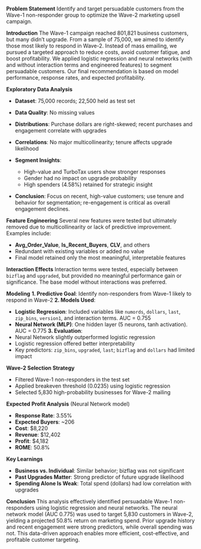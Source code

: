 **Problem Statement**
Identify and target persuadable customers from the Wave-1 non-responder group to optimize the Wave-2 marketing upsell campaign.

**Introduction**
The Wave-1 campaign reached 801,821 business customers, but many didn’t upgrade. From a sample of 75,000, we aimed to identify those most likely to respond in Wave-2. Instead of mass emailing, we pursued a targeted approach to reduce costs, avoid customer fatigue, and boost profitability. We applied logistic regression and neural networks (with and without interaction terms and engineered features) to segment persuadable customers. Our final recommendation is based on model performance, response rates, and expected profitability.


**Exploratory Data Analysis**

* **Dataset**: 75,000 records; 22,500 held as test set
* **Data Quality**: No missing values
* **Distributions**: Purchase dollars are right-skewed; recent purchases and engagement correlate with upgrades
* **Correlations**: No major multicollinearity; tenure affects upgrade likelihood
* **Segment Insights**:

  * High-value and TurboTax users show stronger responses
  * Gender had no impact on upgrade probability
  * High spenders (4.58%) retained for strategic insight
* **Conclusion**: Focus on recent, high-value customers; use tenure and behavior for segmentation; re-engagement is critical as overall engagement declines.


**Feature Engineering**
Several new features were tested but ultimately removed due to multicollinearity or lack of predictive improvement. Examples include:

* **Avg\_Order\_Value**, **Is\_Recent\_Buyers**, **CLV**, and others
* Redundant with existing variables or added no value
* Final model retained only the most meaningful, interpretable features

**Interaction Effects**
Interaction terms were tested, especially between `bizflag` and `upgraded`, but provided no meaningful performance gain or significance. The base model without interactions was preferred.


**Modeling**
**1. Predictive Goal**: Identify non-responders from Wave-1 likely to respond in Wave-2
**2. Models Used**:

* **Logistic Regression**: Included variables like `numords`, `dollars`, `last`, `zip_bins`, `version1`, and interaction terms. AUC = 0.755
* **Neural Network (MLP)**: One hidden layer (5 neurons, tanh activation). AUC = 0.775
  **3. Evaluation**:
* Neural Network slightly outperformed logistic regression
* Logistic regression offered better interpretability
* Key predictors: `zip_bins`, `upgraded`, `last`; `bizflag` and `dollars` had limited impact


**Wave-2 Selection Strategy**

* Filtered Wave-1 non-responders in the test set
* Applied breakeven threshold (0.0235) using logistic regression
* Selected 5,830 high-probability businesses for Wave-2 mailing

**Expected Profit Analysis** (Neural Network model)

* **Response Rate**: 3.55%
* **Expected Buyers**: \~206
* **Cost**: \$8,220
* **Revenue**: \$12,402
* **Profit**: \$4,182
* **ROME**: 50.8%

**Key Learnings**

* **Business vs. Individual**: Similar behavior; bizflag was not significant
* **Past Upgrades Matter**: Strong predictor of future upgrade likelihood
* **Spending Alone Is Weak**: Total spend (dollars) had low correlation with upgrades


**Conclusion**
This analysis effectively identified persuadable Wave-1 non-responders using logistic regression and neural networks. The neural network model (AUC 0.775) was used to target 5,830 customers in Wave-2, yielding a projected 50.8% return on marketing spend. Prior upgrade history and recent engagement were strong predictors, while overall spending was not. This data-driven approach enables more efficient, cost-effective, and profitable customer targeting.

